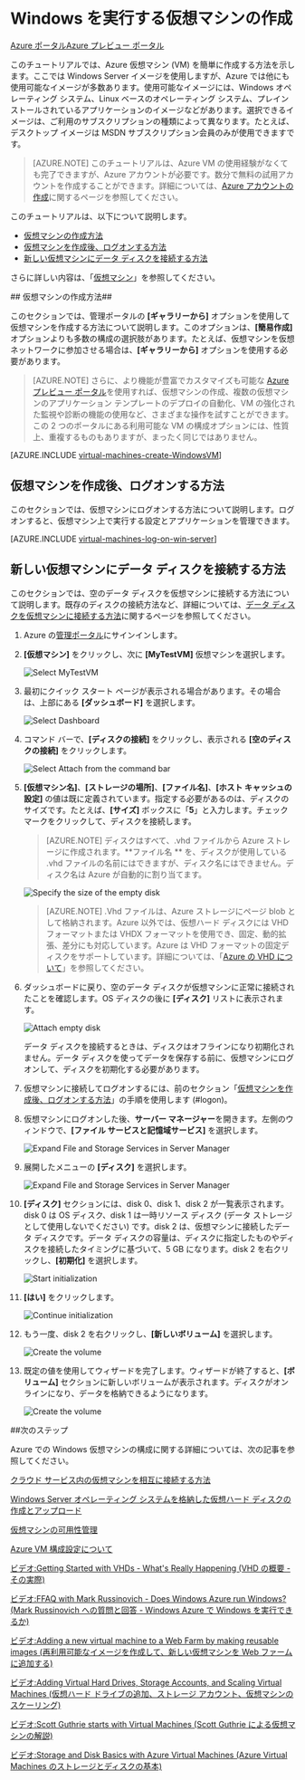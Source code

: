 ﻿<properties 
	pageTitle="Azure 上で Windows を実行する仮想マシンの作成" 
	description="Azure で Windows 仮想マシン (VM) を作成し、ログオンしてデータ ディスクを接続する方法について説明します" 
	services="virtual-machines" 
	documentationCenter="" 
	authors="KBDAzure" 
	manager="timlt" 
	editor="tysonn"/>

<tags 
	ms.service="virtual-machines" 
	ms.workload="infrastructure-services" 
	ms.tgt_pltfrm="vm-windows" 
	ms.devlang="na" 
	ms.topic="article" 
	ms.date="01/20/2015" 
	ms.author="kathydav"/>



# Windows を実行する仮想マシンの作成 #

<div class="dev-center-tutorial-selector sublanding"><a href="/ja-jp/documentation/articles/virtual-machines-windows-tutorial/" title="Azure Portal" class="current">Azure ポータル</a><a href="/ja-jp/documentation/articles/virtual-machines-windows-tutorial-azure-preview/" title="Azure Preview Portal">Azure プレビュー ポータル</a></div>

このチュートリアルでは、Azure 仮想マシン (VM) を簡単に作成する方法を示します。ここでは Windows Server イメージを使用しますが、Azure では他にも使用可能なイメージが多数あります。使用可能なイメージには、Windows オペレーティング システム、Linux ベースのオペレーティング システム、プレインストールされているアプリケーションのイメージなどがあります。選択できるイメージは、ご利用のサブスクリプションの種類によって異なります。たとえば、デスクトップ イメージは MSDN サブスクリプション会員のみが使用できますです。

> [AZURE.NOTE] このチュートリアルは、Azure VM の使用経験がなくても完了できますが、Azure アカウントが必要です。数分で無料の試用アカウントを作成することができます。詳細については、[Azure アカウントの作成](http://azure.microsoft.com/develop/php/tutorials/create-a-windows-azure-account/)に関するページを参照してください。 

このチュートリアルは、以下について説明します。

- [仮想マシンの作成方法](#createvirtualmachine)
- [仮想マシンを作成後、ログオンする方法](#logon)
- [新しい仮想マシンにデータ ディスクを接続する方法](#attachdisk)

さらに詳しい内容は、「[仮想マシン](http://go.microsoft.com/fwlink/p/?LinkID=271224)」を参照してください。


##<a id="createvirtualmachine"> </a>仮想マシンの作成方法##

このセクションでは、管理ポータルの **[ギャラリーから]** オプションを使用して仮想マシンを作成する方法について説明します。このオプションは、**[簡易作成]** オプションよりも多数の構成の選択肢があります。たとえば、仮想マシンを仮想ネットワークに参加させる場合は、**[ギャラリーから]** オプションを使用する必要があります。

> [AZURE.NOTE] さらに、より機能が豊富でカスタマイズも可能な [Azure プレビュー ポータル](https://portal.azure.com)を使用すれば、仮想マシンの作成、複数の仮想マシンのアプリケーション テンプレートのデプロイの自動化、VM の強化された監視や診断の機能の使用など、さまざまな操作を試すことができます。この 2 つのポータルにある利用可能な VM の構成オプションには、性質上、重複するものもありますが、まったく同じではありません。  

[AZURE.INCLUDE [virtual-machines-create-WindowsVM](../includes/virtual-machines-create-WindowsVM.md)]

## <a id="logon"> </a>仮想マシンを作成後、ログオンする方法 ##

このセクションでは、仮想マシンにログオンする方法について説明します。ログオンすると、仮想マシン上で実行する設定とアプリケーションを管理できます。

[AZURE.INCLUDE [virtual-machines-log-on-win-server](../includes/virtual-machines-log-on-win-server.md)]

## <a id="attachdisk"> </a>新しい仮想マシンにデータ ディスクを接続する方法 ##

このセクションでは、空のデータ ディスクを仮想マシンに接続する方法について説明します。既存のディスクの接続方法など、詳細については、[データ ディスクを仮想マシンに接続する方法](http://azure.microsoft.com/documentation/articles/storage-windows-attach-disk/)に関するページを参照してください。

1. Azure の[管理ポータル](http://manage.windowsazure.com)にサインインします。

2. **[仮想マシン]** をクリックし、次に **[MyTestVM]** 仮想マシンを選択します。

	![Select MyTestVM](./media/virtual-machines-windows-tutorial/selectvm.png)
	
3. 最初にクイック スタート ページが表示される場合があります。その場合は、上部にある **[ダッシュボード]** を選択します。

	![Select Dashboard](./media/virtual-machines-windows-tutorial/dashboard.png)

4. コマンド バーで、**[ディスクの接続]** をクリックし、表示される **[空のディスクの接続]** をクリックします。

	![Select Attach from the command bar](./media/virtual-machines-windows-tutorial/commandbarattach.png)	

5. **[仮想マシン名]**、**[ストレージの場所]**、**[ファイル名]**、**[ホスト キャッシュの設定]** の値は既に定義されています。指定する必要があるのは、ディスクのサイズです。たとえば、**[サイズ]** ボックスに「**5**」と入力します。チェック マークをクリックして、ディスクを接続します。


	>[AZURE.NOTE] ディスクはすべて、.vhd ファイルから Azure ストレージに作成されます。**ファイル名 ** を、ディスクが使用している .vhd ファイルの名前にはできますが、ディスク名にはできません。ディスク名は Azure が自動的に割り当てます。 

	![Specify the size of the empty disk](./media/virtual-machines-windows-tutorial/emptydisksize.png)	
	
	>[AZURE.NOTE] .Vhd ファイルは、Azure ストレージにページ blob として格納されます。Azure 以外では、仮想ハード ディスクには VHD フォーマットまたは VHDX フォーマットを使用でき、固定、動的拡張、差分にも対応しています。Azure は VHD フォーマットの固定ディスクをサポートしています。詳細については、「[Azure の VHD について](http://msdn.microsoft.com/library/azure/dn790344.aspx)」を参照してください。  

6. ダッシュボードに戻り、空のデータ ディスクが仮想マシンに正常に接続されたことを確認します。OS ディスクの後に **[ディスク]** リストに表示されます。

	![Attach empty disk](./media/virtual-machines-windows-tutorial/disklistwithdatadisk.png)

	データ ディスクを接続するときは、ディスクはオフラインになり初期化されません。データ ディスクを使ってデータを保存する前に、仮想マシンにログオンして、ディスクを初期化する必要があります。

7. 仮想マシンに接続してログオンするには、前のセクション「[仮想マシンを作成後、ログオンする方法]」の手順を使用します (#logon)。

8. 仮想マシンにログオンした後、**サーバー マネージャー**を開きます。左側のウィンドウで、**[ファイル サービスと記憶域サービス]** を選択します。

	![Expand File and Storage Services in Server Manager](./media/virtual-machines-windows-tutorial/fileandstorageservices.png)

9. 展開したメニューの **[ディスク]** を選択します。

	![Expand File and Storage Services in Server Manager](./media/virtual-machines-windows-tutorial/selectdisks.png)	
	
10.	**[ディスク]** セクションには、disk 0、disk 1、disk 2 が一覧表示されます。disk 0 は OS ディスク、disk 1 は一時リソース ディスク (データ ストレージとして使用しないでください) です。disk 2 は、仮想マシンに接続したデータ ディスクです。データ ディスクの容量は、ディスクに指定したものやディスクを接続したタイミングに基づいて、5 GB になります。disk 2 を右クリックし、**[初期化]** を選択します。

	![Start initialization](./media/virtual-machines-windows-tutorial/initializedisk.png)

11. **[はい]** をクリックします。

	![Continue initialization](./media/virtual-machines-windows-tutorial/yesinitialize.png)

12. もう一度、disk 2 を右クリックし、**[新しいボリューム]** を選択します。 

	![Create the volume](./media/virtual-machines-windows-tutorial/initializediskvolume.png)

13. 既定の値を使用してウィザードを完了します。ウィザードが終了すると、**[ボリューム]** セクションに新しいボリュームが表示されます。ディスクがオンラインになり、データを格納できるようになります。 

	![Create the volume](./media/virtual-machines-windows-tutorial/newvolumecreated.png)
	
##次のステップ 

Azure での Windows 仮想マシンの構成に関する詳細については、次の記事を参照してください。

[クラウド サービス内の仮想マシンを相互に接続する方法](http://azure.microsoft.com/documentation/articles/cloud-services-connect-virtual-machine/)

[Windows Server オペレーティング システムを格納した仮想ハード ディスクの作成とアップロード](http://azure.microsoft.com/documentation/articles/virtual-machines-create-upload-vhd-windows-server/)

[仮想マシンの可用性管理](http://azure.microsoft.com/documentation/articles/manage-availability-virtual-machines/)

[Azure VM 構成設定について](http://msdn.microsoft.com/library/azure/dn763935.aspx)

[ビデオ:Getting Started with VHDs - What's Really Happening (VHD の概要 - その実際)](http://azure.microsoft.com/documentation/videos/getting-started-with-azure-virtual-machines)

[ビデオ:FFAQ with Mark Russinovich - Does Windows Azure run Windows? (Mark Russinovich への質問と回答 - Windows Azure で Windows を実行できるか)](http://azure.microsoft.com/documentation/videos/mark-russinovich-windows-on-azure)

[ビデオ:Adding a new virtual machine to a Web Farm by making reusable images (再利用可能なイメージを作成して、新しい仮想マシンを Web ファームに追加する)](http://azure.microsoft.com/documentation/videos/adding-virtual-machines-web-farm)

[ビデオ:Adding Virtual Hard Drives, Storage Accounts, and Scaling Virtual Machines (仮想ハード ドライブの追加、ストレージ アカウント、仮想マシンのスケーリング)](http://azure.microsoft.com/documentation/videos/adding-drives-scaling-virtual-machines)

[ビデオ:Scott Guthrie starts with Virtual Machines (Scott Guthrie による仮想マシンの解説)](http://azure.microsoft.com/documentation/videos/virtual-machines-scottgu)

[ビデオ:Storage and Disk Basics with Azure Virtual Machines (Azure Virtual Machines のストレージとディスクの基本)](http://azure.microsoft.com/documentation/videos/storage-and-disks-virtual-machines)



[Azure での仮想マシンについて]: #virtualmachine
[仮想マシンの作成方法]: #custommachine
[仮想マシンを作成後、ログオンする方法]: #logon
[新しい仮想マシンにデータ ディスクを接続する方法]: #attachdisk
[仮想マシン間の通信をセットアップする方法]: #endpoints

<!--HONumber=45--> 
